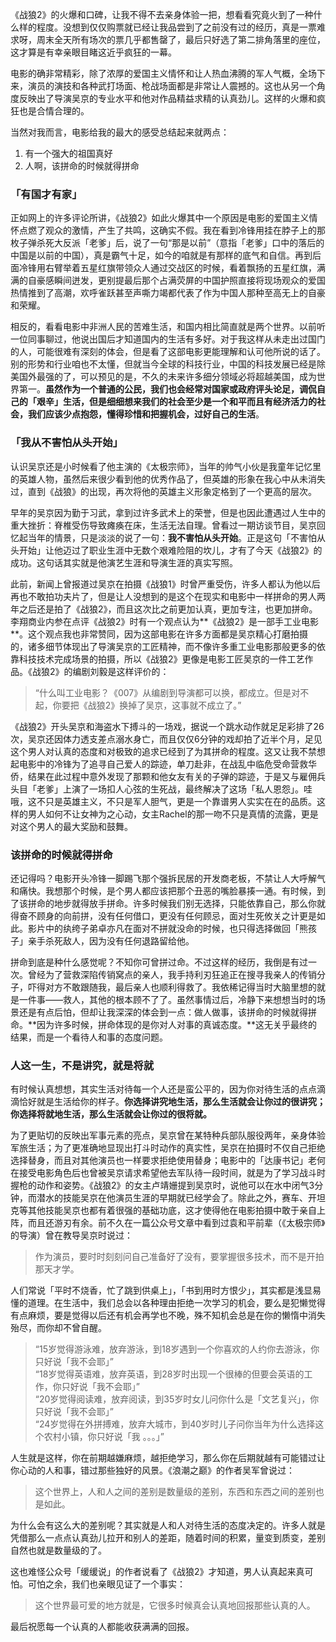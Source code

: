 
《战狼2》的火爆和口碑，让我不得不去亲身体验一把，想看看究竟火到了一种什么样的程度。没想到仅仅购票就已经让我品尝到了之前没有过的经历，真是一票难求呀，周末全天所有场次的票几乎都售罄了，最后只好选了第二排角落里的座位，这才算是有幸亲眼目睹这近乎疯狂的一幕。

电影的确非常精彩，除了浓厚的爱国主义情怀和让人热血沸腾的军人气概，全场下来，演员的演技和各种武打场面、枪战场面都是非常让人震撼的。这也从另一个角度反映出了导演吴京的专业水平和他对作品精益求精的认真劲儿。这样的火爆和疯狂也是合情合理的。

当然对我而言，电影给我的最大的感受总结起来就两点：

1. 有一个强大的祖国真好
2. 人啊，该拼命的时候就得拼命

### 「有国才有家」

正如网上的许多评论所讲，《战狼2》如此火爆其中一个原因是电影的爱国主义情怀点燃了观众的激情，产生了共鸣，这确实不假。我在看到冷锋用挂在脖子上的那枚子弹杀死大反派「老爹」后，说了一句“那是以前”（意指「老爹」口中的落后的中国是以前的中国），真是霸气十足，如今的咱就是有那样的底气和自信。再到后面冷锋用右臂举着五星红旗带领众人通过交战区的时候，看着飘扬的五星红旗，满满的自豪感瞬间迸发，更别提最后那个占满荧屏的中国护照直接将现场观众的爱国热情推到了高潮，欢呼雀跃甚至声嘶力竭都代表了作为中国人那种至高无上的自豪和荣耀。

相反的，看看电影中非洲人民的苦难生活，和国内相比简直就是两个世界。以前听一位同事聊过，他说出国后才知道国内的生活有多好。对于我这样从未走出过国门的人，可能很难有深刻的体会，但是看了这部电影更能理解和认可他所说的话了。别的形势和行业咱也不太懂，但就当今全球的科技行业，中国的科技发展已经是除美国外最强的了，可以预见的是，不久的未来许多细分领域必将超越美国，成为世界第一。**虽然作为一个普通的公民，我们也会经常对国家或政府评头论足，调侃自己的「艰辛」生活，但是细细想来我们的社会至少是一个和平而且有经济活力的社会，我们应该少点抱怨，懂得珍惜和把握机会，过好自己的生活**。

### 「我从不害怕从头开始」

认识吴京还是小时候看了他主演的《太极宗师》，当年的帅气小伙是我童年记忆里的英雄人物，虽然后来很少看到他的优秀作品了，但英雄的形象在我心中从未消失过，直到《战狼》的出现，再次将他的英雄主义形象定格到了一个更高的层次。

早年的吴京因为勤于习武，拿到过许多武术上的荣誉，但是也因此遭遇过人生中的重大挫折：脊椎受伤导致瘫痪在床，生活无法自理。曾看过一期访谈节目，吴京回忆起当年的情景，只是淡淡的说了一句：**我不害怕从头开始**。正是这句「不害怕从头开始」让他迈过了职业生涯中无数个艰难险阻的坎儿，才有了今天《战狼2》的成功。这句话其实就是他演艺生涯和导演生涯的真实写照。

此前，新闻上曾报道过吴京在拍摄《战狼1》时曾严重受伤，许多人都认为他以后再也不敢拍功夫片了，但是让人没想到的是这个在现实和电影中一样拼命的男人两年之后还是拍了《战狼2》，而且这次比之前更加认真，更加专注，也更加拼命。李翔商业内参在点评《战狼2》时有一个观点认为**《战狼2》是一部手工业电影**。这个观点我也非常赞同，因为这部电影在许多方面都是吴京精心打磨拍摄的，诸多细节体现出了导演吴京的工匠精神，而不像许多重工业电影那般更多的依靠科技技术完成场景的拍摄，所以《战狼2》更像是电影工匠吴京的一件工艺作品。《战狼2》的编剧刘毅是这样评价的：

> “什么叫工业电影？《007》从编剧到导演都可以换，都成立。但是对不起，你要把《战狼2》换掉了吴京，这事就不成立了。”

《战狼2》开头吴京和海盗水下搏斗的一场戏，据说一个跳水动作就足足彩排了26次，吴京还因体力透支差点溺水身亡，而且仅仅6分钟的戏却拍了近半个月，足见这个男人对认真的态度和对极致的追求已经到了为其拼命的程度。这又让我不禁想起电影中的冷锋为了追寻自己爱人的踪迹，单刀赴非，在战乱中临危受命营救华侨，结果在此过程中意外发现了那颗和他女友有关的子弹的踪迹，于是又与雇佣兵头目「老爹」上演了一场扣人心弦的生死战，最终解决了这场「私人恩怨」。哇哦，这不只是英雄主义，不只是军人胆气，更是一个靠谱男人实实在在的品质。这样的男人如何不让女神为之心动，女主Rachel的那一吻不只是真情的流露，更是对这个男人的最大奖励和鼓舞。

### 该拼命的时候就得拼命

还记得吗？电影开头冷锋一脚踢飞那个强拆民居的开发商老板，不禁让人大呼解气和痛快。我想那个时候，是个男人都应该把那个丑恶的嘴脸暴揍一通。有时候，到了该拼命的地步就得放手拼命。许多时候我们别无选择，只能依靠自己，那么你就得奋不顾身的向前拼，没有任何借口，更没有任何顾忌，面对生死攸关之计更是如此。影片中的纨绔子弟卓亦凡在面对不拼就没命的时候，也只得选择做回「熊孩子」亲手杀死敌人，因为没有任何退路留给他。

拼命到底是种什么感觉呢？不知你可曾拼过命。不过这样的经历，我倒是有过一次。曾经为了营救深陷传销窝点的亲人，我手持利刃狂追正在搜寻我亲人的传销分子，吓得对方不敢跟随我，最后亲人也顺利得救了。我依稀记得当时大脑里想的就是一件事——救人，其他的根本顾不了了。虽然事情过后，冷静下来想想当时的场景还是有点后怕，但却让我深深的体会到一点：做人做事，该拼命的时候就得拼命。**因为许多时候，拼命体现的是你对人对事的真诚态度。**这无关乎最终的结果，而是一个看待人和事的态度问题。

### 人这一生，不是讲究，就是将就

有时候认真想想，其实生活对待每一个人还是蛮公平的，因为你对待生活的点点滴滴恰好就是生活给你的样子。**你选择讲究地生活，那么生活就会让你过的很讲究；你选择将就地生活，那么生活就会让你过的很将就。**

为了更贴切的反映出军事元素的亮点，吴京曾在某特种兵部队服役两年，亲身体验军旅生活；为了更准确地显现出打斗时动作的真实性，吴京在拍摄时不仅自己拒绝选择替身，而且对其他演员也一样要求拒绝使用替身；电影中的「达康书记」老何在接受电影角色后也曾被吴京请求希望他去军队待一段时间，就是为了学习战斗时握枪的动作和姿势。《战狼2》的女主卢靖姗提到吴京时，说他可以在水中闭气3分钟，而潜水的技能吴京在他演员生涯的早期就已经学会了。除此之外，赛车、开坦克等其他技能吴京也都有着很强的基础功底，这才使得他在电影拍摄中敢于亲自上阵，而且还游刃有余。前不久在一篇公众号文章中看到过袁和平前辈（《太极宗师》的导演）曾在教导吴京时说过：

> 作为演员，要时时刻刻问自己准备好了没有，要掌握很多技术，而不是开拍那天才学。

人们常说「平时不烧香，忙了跳到供桌上」，「书到用时方恨少」，其实都是浅显易懂的道理。在生活中，我们总会以各种理由拒绝一次学习的机会，要么是犯懒觉得有点麻烦，要是觉得以后还有机会再学也不晚，殊不知机会总是在你的懒惰中消失殆尽，而你却不曾自醒。

> “15岁觉得游泳难，放弃游泳，到18岁遇到一个你喜欢的人约你去游泳，你只好说「我不会耶」”  
> “18岁觉得英语难，放弃英语，到28岁时出现一个很棒的但要会英语的工作，你只好说「我不会耶」”  
> “20岁觉得阅读难，放弃阅读，到35岁时女儿问你什么是「文艺复兴」，你只好说「我不会耶」”  
> “24岁觉得在外拼搏难，放弃大城市，到40岁时儿子问你当年为什么选择这个农村小镇，你只好说「我 。。。」”  
> 
人生就是这样，你在前期越嫌麻烦，越拒绝学习，那么你在后期就越有可能错过让你心动的人和事，错过那些独好的风景。《浪潮之巅》的作者吴军曾说过：

> 这个世界上，人和人之间的差别是数量级的差别，东西和东西之间的差别也是如此。

为什么会有这么大的差别呢？其实就是人和人对待生活的态度决定的。许多人就是凭借那么一点点认真劲儿拉开和别人的差距，随着时间的积累，量变到质变，差别自然也就是数量级的了。

这也难怪公众号「缓缓说」的作者说看了《战狼2》才知道，男人认真起来真可怕。可怕之余，我们也亲眼见证了一个事实：

> 这个世界最可爱的地方就是，它很多时候真会认真地回报那些认真的人。

最后祝愿每一个认真的人都能收获满满的回报。



